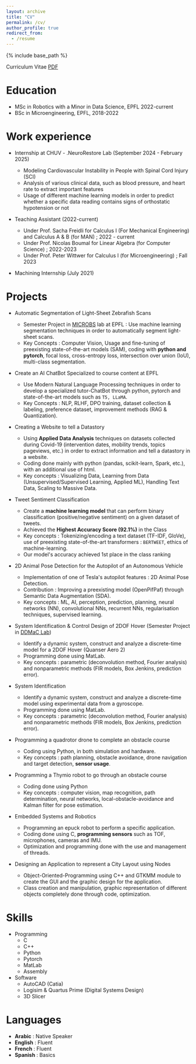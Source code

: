 ```yaml
---
layout: archive
title: "CV"
permalink: /cv/
author_profile: true
redirect_from:
  - /resume
---
```


{% include base_path %}

Curriculum Vitae [PDF](http://alyelbindary.github.io/files/Aly_CV.pdf)

Education
======
* MSc in Robotics with a Minor in Data Science, EPFL 2022-current
* BSc in Microengineering, EPFL, 2018-2022

Work experience
======
* Internship at CHUV - .NeuroRestore Lab  (September 2024 - February 2025)
  * Modeling Cardiovascular Instability in People with Spinal Cord Injury (SCI)
  * Analysis of various clinical data, such as blood pressure, and heart rate to extract important features
  * Usage of different machine learning models in order to predict whether a specific data reading contains signs of orthostatic hypotension or not

* Teaching Assistant (2022-current)
  * Under Prof. Sacha Freidli for Calculus I (For Mechanical Engineering) and Calculus A & B (for MAN) ; 2022 - current
  * Under Prof. Nicolas Boumal for Linear Algebra (for Computer Science) ; 2022-2023
  * Under Prof. Peter Wittwer for Calculus I (for Microengineering) ; Fall 2023

* Machining Internship (July 2021)

Projects
======

* Automatic Segmentation of Light-Sheet Zebrafish Scans
  * Semester Project in [MICROBS](https://www.epfl.ch/labs/microbs/) lab at EPFL : Use machine learning segmentation techniques in order to automatically segment light-sheet scans.
  * Key Concepts : Computer Vision, Usage and fine-tuning of preexisting state-of-the-art models (SAM), coding with **python and pytorch**, focal loss, cross-entropy loss, intersection over union (IoU), multi-class segmentation.

* Create an AI ChatBot Specialized to course content at EPFL
  * Use Modern Natural Language Processing techniques in order to develop a specialized tutor-ChatBot through python, pytorch and state-of-the-art models such as `T5, LLaMA`.
  * Key Concepts : NLP, RLHF, DPO training, dataset collection & labeling, preference dataset, improvement methods (RAG \& Quantization).


* Creating a Website to tell a Datastory
  * Using **Applied Data Analysis** techniques on datasets collected during Covid-19 (intervention dates, mobility trends, topics pageviews, etc.) in order to extract information and tell a datastory in a website.
  * Coding done mainly with python (pandas, scikit-learn, Spark, etc.), with an additional use of html.
  * Key concepts : Visualizing Data, Learning from Data (Unsupervised/Supervised Learning, Applied ML), Handling Text Data, Scaling to Massive Data. 

* Tweet Sentiment Classification
  * Create a **machine learning model** that can perform binary classification (positive/negative sentiment) on a given dataset of tweets.
  * Achieved the **Highest Accuracy Score (92.1%)**  in the Class
  * Key concepts : Tokenizing/encoding a text dataset (TF-IDF, GloVe), use of preexisting state-of-the-art transformers : `BERTWEET`, ethics of machine-learning.
  * Our model's accuracy achieved 1st place in the class ranking
   
* 2D Animal Pose Detection for the Autopilot of an Autonomous Vehicle
  * Implementation of one of Tesla's  autopilot features : 2D Animal Pose Detection.
  * Contribution : Improving a preexisting model (OpenPifPaf) through Semantic Data Augmentation (SDA).
  * Key concepts : ML, AI, perception, prediction, planning, neural networks (NN), convolutional NNs, recurrent NNs, regularisation techniques, supervised learning.

* System Identification & Control Design of 2DOF Hover (Semester Project in [DDMaC Lab](https://www.epfl.ch/labs/ddmac/))
  * Identify a dynamic system, construct and analyze a discrete-time model for a 2DOF Hover (Quanser Aero 2)
  * Programming done using MatLab.
  * Key concepts : parametric (deconvolution method, Fourier analysis) and nonparametric methods (FIR models, Box Jenkins, prediction error).

* System Identification
  * Identify a dynamic system, construct and analyze a discrete-time model using experimental data from a gyroscope.
  * Programming done using MatLab.
  * Key concepts : parametric (deconvolution method, Fourier analysis) and nonparametric methods (FIR models, Box Jenkins, prediction error).

* Programming a quadrotor drone to complete an obstacle course
  * Coding using Python, in both simulation and hardware.
  * Key concepts : path planning, obstacle avoidance, drone navigation and target detection, **sensor usage**.

* Programming a Thymio robot to go through an obstacle course
  * Coding done using Python
  * Key concepts : computer vision, map recognition, path determination, neural networks, local-obstacle-avoidance and Kalman filter for pose estimation.

* Embedded Systems and Robotics
  * Programming an epuck robot to perform a specific application.
  * Coding done using C, **programming sensors** such as TOF, microphones, cameras and IMU.
  * Optimization and programming done with the use and management of threads.

* Designing an Application to represent a City Layout using Nodes
  * Object-Oriented-Programming using C++ and GTKMM module to create the GUI and the graphic design for the application.
  * Class creation and manipulation, graphic representation of different objects completely done through code, optimization.

Skills
======
* Programming
  * C
  * C++
  * Python
  * Pytorch
  * MatLab
  * Assembly
* Software
  * AutoCAD (Catia)
  * Logisim & Quartus Prime (Digital Systems Design)
  * 3D Slicer

Languages
======
* **Arabic** : Native Speaker
* **English** : Fluent
* **French** : Fluent
* **Spanish** : Basics
